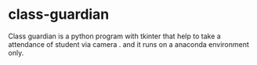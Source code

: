 # class-guardian
Class guardian is a python program with tkinter that help to take a attendance of student via camera . and it runs on a anaconda environment only.
